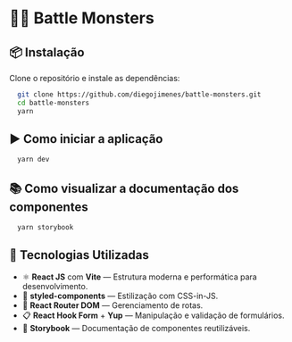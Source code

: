 # 🧟‍♂️ Battle Monsters

## 📦 Instalação

Clone o repositório e instale as dependências:

```bash
  git clone https://github.com/diegojimenes/battle-monsters.git
  cd battle-monsters
  yarn
```

## ▶️ Como iniciar a aplicação
```bash
  yarn dev
```

## 📚 Como visualizar a documentação dos componentes
```bash
  yarn storybook
```

## 🚀 Tecnologias Utilizadas

- ⚛️ **React JS** com **Vite** — Estrutura moderna e performática para desenvolvimento.
- 💅 **styled-components** — Estilização com CSS-in-JS.
- 🧭 **React Router DOM** — Gerenciamento de rotas.
- 📋 **React Hook Form** + **Yup** — Manipulação e validação de formulários.
- 📖 **Storybook** — Documentação de componentes reutilizáveis.